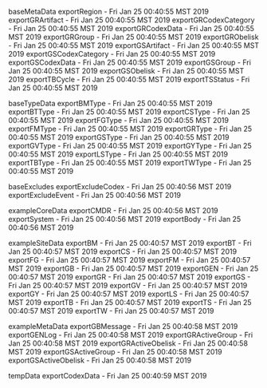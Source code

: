 

baseMetaData
exportRegion - Fri Jan 25 00:40:55 MST 2019
exportGRArtifact - Fri Jan 25 00:40:55 MST 2019
exportGRCodexCategory - Fri Jan 25 00:40:55 MST 2019
exportGRCodexData - Fri Jan 25 00:40:55 MST 2019
exportGRGroup - Fri Jan 25 00:40:55 MST 2019
exportGRObelisk - Fri Jan 25 00:40:55 MST 2019
exportGSArtifact - Fri Jan 25 00:40:55 MST 2019
exportGSCodexCategory - Fri Jan 25 00:40:55 MST 2019
exportGSCodexData - Fri Jan 25 00:40:55 MST 2019
exportGSGroup - Fri Jan 25 00:40:55 MST 2019
exportGSObelisk - Fri Jan 25 00:40:55 MST 2019
exportTBCycle - Fri Jan 25 00:40:55 MST 2019
exportTSStatus - Fri Jan 25 00:40:55 MST 2019

baseTypeData
exportBMType - Fri Jan 25 00:40:55 MST 2019
exportBTType - Fri Jan 25 00:40:55 MST 2019
exportCSType - Fri Jan 25 00:40:55 MST 2019
exportFGType - Fri Jan 25 00:40:55 MST 2019
exportFMType - Fri Jan 25 00:40:55 MST 2019
exportGRType - Fri Jan 25 00:40:55 MST 2019
exportGSType - Fri Jan 25 00:40:55 MST 2019
exportGVType - Fri Jan 25 00:40:55 MST 2019
exportGYType - Fri Jan 25 00:40:55 MST 2019
exportLSType - Fri Jan 25 00:40:55 MST 2019
exportTBType - Fri Jan 25 00:40:55 MST 2019
exportTWType - Fri Jan 25 00:40:55 MST 2019

baseExcludes
exportExcludeCodex - Fri Jan 25 00:40:56 MST 2019
exportExcludeEvent - Fri Jan 25 00:40:56 MST 2019

exampleCoreData
exportCMDR - Fri Jan 25 00:40:56 MST 2019
exportSystem - Fri Jan 25 00:40:56 MST 2019
exportBody - Fri Jan 25 00:40:56 MST 2019

exampleSiteData
exportBM - Fri Jan 25 00:40:57 MST 2019
exportBT - Fri Jan 25 00:40:57 MST 2019
exportCS - Fri Jan 25 00:40:57 MST 2019
exportFG - Fri Jan 25 00:40:57 MST 2019
exportFM - Fri Jan 25 00:40:57 MST 2019
exportGB - Fri Jan 25 00:40:57 MST 2019
exportGEN - Fri Jan 25 00:40:57 MST 2019
exportGR - Fri Jan 25 00:40:57 MST 2019
exportGS - Fri Jan 25 00:40:57 MST 2019
exportGV - Fri Jan 25 00:40:57 MST 2019
exportGY - Fri Jan 25 00:40:57 MST 2019
exportLS - Fri Jan 25 00:40:57 MST 2019
exportTB - Fri Jan 25 00:40:57 MST 2019
exportTS - Fri Jan 25 00:40:57 MST 2019
exportTW - Fri Jan 25 00:40:57 MST 2019

exampleMetaData
exportGBMessage - Fri Jan 25 00:40:58 MST 2019
exportGENLog - Fri Jan 25 00:40:58 MST 2019
exportGRActiveGroup - Fri Jan 25 00:40:58 MST 2019
exportGRActiveObelisk - Fri Jan 25 00:40:58 MST 2019
exportGSActiveGroup - Fri Jan 25 00:40:58 MST 2019
exportGSActiveObelisk - Fri Jan 25 00:40:58 MST 2019

tempData
exportCodexData - Fri Jan 25 00:40:59 MST 2019
